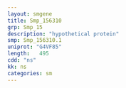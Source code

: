 ```yaml
---
layout: smgene
title: Smp_156310
grp: Smp_15
description: "hypothetical protein"
smp: Smp_156310.1
uniprot: "G4VF85"
length:   495
cdd: "ns"
kk: ns
categories: sm
---
```

